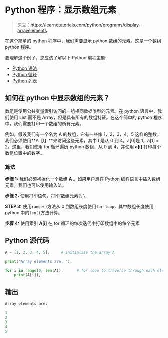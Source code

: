 # Python 程序：显示数组元素

> 原文：<https://learnetutorials.com/python/programs/display-arrayelements>

在这个简单的 python 程序中，我们需要显示 python 数组的元素。这是一个数组 python 程序。

要理解这个例子，您应该了解以下 Python 编程主题:

*   [Python 语法](../../python/syntax-comments "Python Syntax")
*   [Python 循环](../../python/python-loop-tutorials "Loops in Python")
*   [Python 列表](../../python/python-lists "Python arrays")

## 如何在 python 中显示数组的元素？

数组是使用公共变量索引访问的一组相同数据类型的元素。在 python 语言中，我们使用 List 而不是 Array，但是具有所有的数组特征。在这个简单的 python 程序中，我们需要打印一个数组的所有元素。

例如，假设我们有一个名为 A 的数组，它有一些像 1，2，3，4，5 这样的整数。我们必须使用**A【I】**来访问这些元素，其中 I 是从 0 到 4。a[0]是 1，a[1] = 2。这里，我们使用 for 循环遍历 python 数组，从 0 到 4，并使用 **a[i]** 打印每个数组位置中的数字。

### 算法

**步骤 1:** 我们必须初始化一个数组 **A** 。如果用户想在 Python 编程语言中插入数组元素，我们也可以使用输入法。

**步骤 2:** 使用打印语句，打印‘数组元素为’。

**STEP 3:** 使用`range()`方法从 0 到数组长度使用`for loop`，其中数组长度使用 python 中的`len()`方法计算。

**步骤 4:** 使用索引 **A[i]** 在 for 循环的每次迭代中打印数组中的每个元素

## Python 源代码

```py
A = [1, 2, 3, 4, 5];     # initialize the array A

print("Array elements are: ");    

for i in range(0, len(A)):      # for loop to traverse through each element in array
    print(A[i]), 

```

## 输出

```py
Array elements are: 

1
2
3
4
5
```